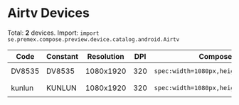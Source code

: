 # Airtv Devices

Total: **2** devices. Import: `import se.premex.compose.preview.device.catalog.android.Airtv`

| Code | Constant | Resolution | DPI | Compose Spec | Preview Usage |
|------|----------|------------|-----|-------------|---------------|
| DV8535 | DV8535 | 1080x1920 | 320 | `spec:width=1080px,height=1920px,dpi=320` | `@Preview(device = Airtv.DV8535)` |
| kunlun | KUNLUN | 1080x1920 | 320 | `spec:width=1080px,height=1920px,dpi=320` | `@Preview(device = Airtv.KUNLUN)` |

<!-- Generated automatically. Do not edit manually. -->
